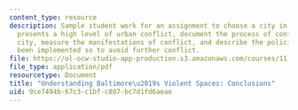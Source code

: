 ```yaml
---
content_type: resource
description: Sample student work for an assignment to choose a city in the world that
  presents a high level of urban conflict, document the process of conflict in that
  city, measure the manifestations of conflict, and describe the policies that have
  been implemented so to avoid further conflict.
file: https://ol-ocw-studio-app-production.s3.amazonaws.com/courses/11-488-urban-development-in-conflict-cities-planning-challenges-and-policy-innovations-fall-2015/9ce7494b67c3c1bfc807bc7d1fd6aeae_MIT11_488F15_Understand.pdf
file_type: application/pdf
resourcetype: Document
title: "Understanding Baltimore\u2019s Violent Spaces: Conclusions"
uid: 9ce7494b-67c3-c1bf-c807-bc7d1fd6aeae
---
```

